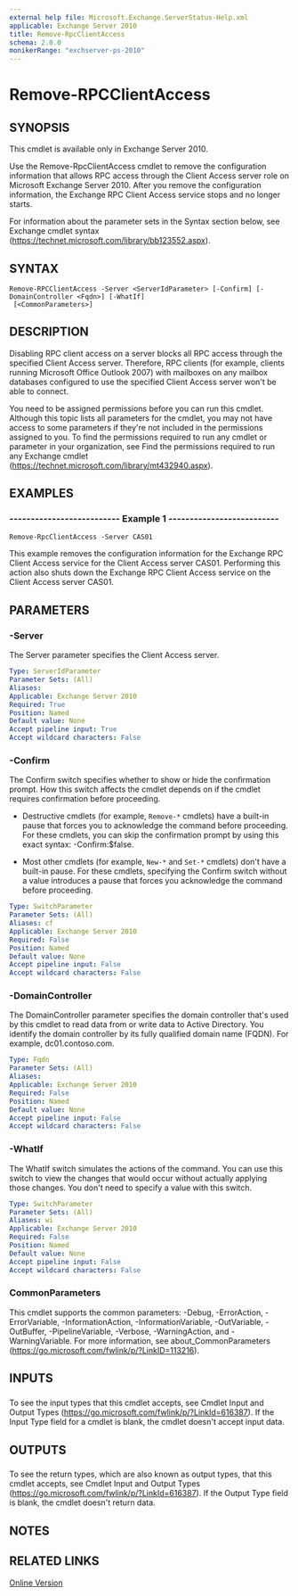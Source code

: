 ```yaml
---
external help file: Microsoft.Exchange.ServerStatus-Help.xml
applicable: Exchange Server 2010
title: Remove-RpcClientAccess
schema: 2.0.0
monikerRange: "exchserver-ps-2010"
---
```


# Remove-RPCClientAccess

## SYNOPSIS
This cmdlet is available only in Exchange Server 2010.

Use the Remove-RpcClientAccess cmdlet to remove the configuration information that allows RPC access through the Client Access server role on Microsoft Exchange Server 2010. After you remove the configuration information, the Exchange RPC Client Access service stops and no longer starts.

For information about the parameter sets in the Syntax section below, see Exchange cmdlet syntax (https://technet.microsoft.com/library/bb123552.aspx).

## SYNTAX

```
Remove-RPCClientAccess -Server <ServerIdParameter> [-Confirm] [-DomainController <Fqdn>] [-WhatIf]
 [<CommonParameters>]
```

## DESCRIPTION
Disabling RPC client access on a server blocks all RPC access through the specified Client Access server. Therefore, RPC clients (for example, clients running Microsoft Office Outlook 2007) with mailboxes on any mailbox databases configured to use the specified Client Access server won't be able to connect.

You need to be assigned permissions before you can run this cmdlet. Although this topic lists all parameters for the cmdlet, you may not have access to some parameters if they're not included in the permissions assigned to you. To find the permissions required to run any cmdlet or parameter in your organization, see Find the permissions required to run any Exchange cmdlet (https://technet.microsoft.com/library/mt432940.aspx).

## EXAMPLES

### -------------------------- Example 1 --------------------------
```
Remove-RpcClientAccess -Server CAS01
```

This example removes the configuration information for the Exchange RPC Client Access service for the Client Access server CAS01. Performing this action also shuts down the Exchange RPC Client Access service on the Client Access server CAS01.

## PARAMETERS

### -Server
The Server parameter specifies the Client Access server.

```yaml
Type: ServerIdParameter
Parameter Sets: (All)
Aliases:
Applicable: Exchange Server 2010
Required: True
Position: Named
Default value: None
Accept pipeline input: True
Accept wildcard characters: False
```

### -Confirm
The Confirm switch specifies whether to show or hide the confirmation prompt. How this switch affects the cmdlet depends on if the cmdlet requires confirmation before proceeding.

- Destructive cmdlets (for example, `Remove-*` cmdlets) have a built-in pause that forces you to acknowledge the command before proceeding. For these cmdlets, you can skip the confirmation prompt by using this exact syntax: -Confirm:$false.

- Most other cmdlets (for example, `New-*` and `Set-*` cmdlets) don't have a built-in pause. For these cmdlets, specifying the Confirm switch without a value introduces a pause that forces you acknowledge the command before proceeding.

```yaml
Type: SwitchParameter
Parameter Sets: (All)
Aliases: cf
Applicable: Exchange Server 2010
Required: False
Position: Named
Default value: None
Accept pipeline input: False
Accept wildcard characters: False
```

### -DomainController
The DomainController parameter specifies the domain controller that's used by this cmdlet to read data from or write data to Active Directory. You identify the domain controller by its fully qualified domain name (FQDN). For example, dc01.contoso.com.

```yaml
Type: Fqdn
Parameter Sets: (All)
Aliases:
Applicable: Exchange Server 2010
Required: False
Position: Named
Default value: None
Accept pipeline input: False
Accept wildcard characters: False
```

### -WhatIf
The WhatIf switch simulates the actions of the command. You can use this switch to view the changes that would occur without actually applying those changes. You don't need to specify a value with this switch.

```yaml
Type: SwitchParameter
Parameter Sets: (All)
Aliases: wi
Applicable: Exchange Server 2010
Required: False
Position: Named
Default value: None
Accept pipeline input: False
Accept wildcard characters: False
```

### CommonParameters
This cmdlet supports the common parameters: -Debug, -ErrorAction, -ErrorVariable, -InformationAction, -InformationVariable, -OutVariable, -OutBuffer, -PipelineVariable, -Verbose, -WarningAction, and -WarningVariable. For more information, see about_CommonParameters (https://go.microsoft.com/fwlink/p/?LinkID=113216).

## INPUTS

###  
To see the input types that this cmdlet accepts, see Cmdlet Input and Output Types (https://go.microsoft.com/fwlink/p/?LinkId=616387). If the Input Type field for a cmdlet is blank, the cmdlet doesn't accept input data.

## OUTPUTS

###  
To see the return types, which are also known as output types, that this cmdlet accepts, see Cmdlet Input and Output Types (https://go.microsoft.com/fwlink/p/?LinkId=616387). If the Output Type field is blank, the cmdlet doesn't return data.

## NOTES

## RELATED LINKS

[Online Version](https://technet.microsoft.com/library/92da5f1f-e65b-4995-96fe-47f53df34b48.aspx)
